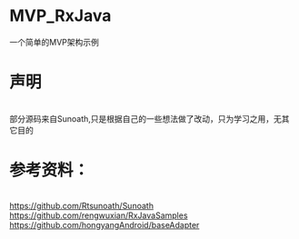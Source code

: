# MVP_RxJava
一个简单的MVP架构示例


# 声明
<br/>部分源码来自Sunoath,只是根据自己的一些想法做了改动，只为学习之用，无其它目的


# 参考资料：
<br/>https://github.com/Rtsunoath/Sunoath
<br/>https://github.com/rengwuxian/RxJavaSamples
<br/>https://github.com/hongyangAndroid/baseAdapter
